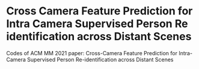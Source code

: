 # Cross Camera Feature Prediction for Intra Camera Supervised Person Re identification across Distant Scenes
Codes of ACM MM 2021 paper: Cross-Camera Feature Prediction for Intra-Camera Supervised Person Re-identification across Distant Scenes

